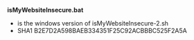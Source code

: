 **isMyWebsiteInsecure.bat**
- is the windows version of isMyWebsiteInsecure-2.sh
- SHA1 B2E7D2A598BAEB334351F25C92ACBBBC525F2A5A
